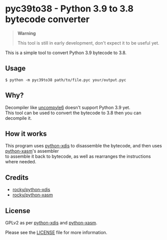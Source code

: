 pyc39to38 - Python 3.9 to 3.8 bytecode converter
===================================================

> **Warning**
>
> This tool is still in early development, don't expect it to be useful yet.

This is a simple tool to convert Python 3.9 bytecode to 3.8.

## Usage

```shell
$ python -m pyc39to38 path/to/file.pyc your/output.pyc
```

## Why?

Decompiler like [uncompyle6][uncompyle6] doesn't support Python 3.9 yet.\
This tool can be used to convert the bytecode to 3.8 then you can decompile it.

## How it works

This program uses [python-xdis][xdis] to disassemble the bytecode, and then uses [python-xasm][xasm]'s assembler\
 to assemble it back to bytecode, as well as rearranges the instructions where needed.

## Credits

- [rocky/python-xdis][xdis]
- [rocky/python-xasm][xasm]

## License

GPLv2 as per [python-xdis][xdis] and [python-xasm][xasm].

Please see the [LICENSE](LICENSE.txt) file for more information.

[xdis]: https://github.com/rocky/python-xdis.git
[xasm]: https://github.com/rocky/python-xasm.git

[uncompyle6]: https://github.com/rocky/python-uncompyle6.git
